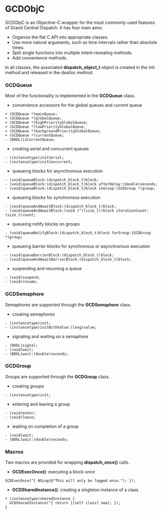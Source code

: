 # GCDObjC

GCDObjC is an Objective-C wrapper for the most commonly used features of Grand Central Dispatch.  It has four main aims:

* Organize the flat C API into appropriate classes.
* Use more natural arguments, such as time intervals rather than absolute times.
* Split single functions into multiple intent-revealing methods. 
* Add convenience methods.

In all classes, the associated __dispatch_object_t__ object is created in the init method and released in the dealloc method.

### GCDQueue

Most of the functionality is implemented in the __GCDQueue__ class.

* convenience accessors for the global queues and current queue

```
+ (GCDQueue *)mainQueue;
+ (GCDQueue *)globalQueue;
+ (GCDQueue *)highPriorityGlobalQueue;
+ (GCDQueue *)lowPriorityGlobalQueue;
+ (GCDQueue *)backgroundPriorityGlobalQueue;
+ (GCDQueue *)currentQueue;
- (BOOL)isCurrentQueue;
```

* creating serial and concurrent queues

```
- (instancetype)initSerial;
- (instancetype)initConcurrent;
```

* queueing blocks for asynchronous execution

```
- (void)queueBlock:(dispatch_block_t)block;
- (void)queueBlock:(dispatch_block_t)block afterDelay:(double)seconds;
- (void)queueBlock:(dispatch_block_t)block inGroup:(GCDGroup *)group;
```

* queueing blocks for synchronous execution

```
- (void)queueAndAwaitBlock:(dispatch_block_t)block;
- (void)queueAndAwaitBlock:(void (^)(size_t))block iterationCount:(size_t)count;
```

* queueing notify blocks on groups

```
- (void)queueNotifyBlock:(dispatch_block_t)block forGroup:(GCDGroup *)group;
```

* queueing barrier blocks for synchronous or asynchronous execution

```
- (void)queueBarrierBlock:(dispatch_block_t)block;
- (void)queueAndAwaitBarrierBlock:(dispatch_block_t)block;
```

* suspending and resuming a queue

```
- (void)suspend;
- (void)resume;
```

### GCDSemaphore

Semaphores are supported through the __GCDSemaphore__ class.

* creating semaphores

```
- (instancetype)init;
- (instancetype)initWithValue:(long)value;
```

* signaling and waiting on a semaphore

```
- (BOOL)signal;
- (void)wait;
- (BOOL)wait:(double)seconds;
```

### GCDGroup

Groups are supported through the __GCDGroup__ class.

* creating groups

```
- (instancetype)init;
```

* entering and leaving a group

```
- (void)enter;
- (void)leave;
```

* waiting on completion of a group

```
- (void)wait;
- (BOOL)wait:(double)seconds;
```

### Macros

Two macros are provided for wrapping __dispatch_once()__ calls.

* __GCDExecOnce()__: executing a block once

```
GCDExecOnce(^{ NSLog(@"This will only be logged once."); });
```

* __GCDSharedInstance()__: creating a singleton instance of a class

```
+ (instancetype)sharedInstance {
  GCDSharedInstance(^{ return [[self class] new]; });
}
```
